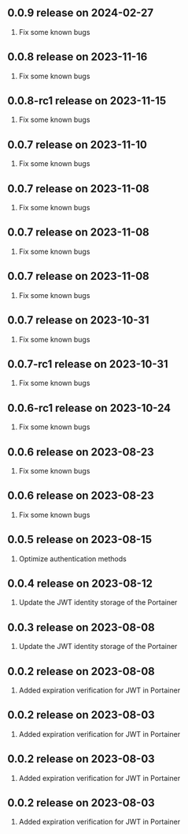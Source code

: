 ## 0.0.9 release on 2024-02-27
1. Fix some known bugs
## 0.0.8 release on 2023-11-16
1. Fix some known bugs
## 0.0.8-rc1 release on 2023-11-15
1. Fix some known bugs
## 0.0.7 release on 2023-11-10
1. Fix some known bugs
## 0.0.7 release on 2023-11-08
1. Fix some known bugs
## 0.0.7 release on 2023-11-08
1. Fix some known bugs
## 0.0.7 release on 2023-11-08
1. Fix some known bugs
## 0.0.7 release on 2023-10-31
1. Fix some known bugs
## 0.0.7-rc1 release on 2023-10-31
1. Fix some known bugs
## 0.0.6-rc1 release on 2023-10-24
1. Fix some known bugs
## 0.0.6 release on 2023-08-23
1. Fix some known bugs
## 0.0.6 release on 2023-08-23
1. Fix some known bugs
## 0.0.5 release on 2023-08-15
1. Optimize authentication methods
## 0.0.4 release on 2023-08-12
1. Update the JWT identity storage of the Portainer
## 0.0.3 release on 2023-08-08
1. Update the JWT identity storage of the Portainer
## 0.0.2 release on 2023-08-08
1. Added expiration verification for JWT in Portainer
## 0.0.2 release on 2023-08-03
1. Added expiration verification for JWT in Portainer
## 0.0.2 release on 2023-08-03
1. Added expiration verification for JWT in Portainer
## 0.0.2 release on 2023-08-03
1. Added expiration verification for JWT in Portainer